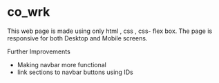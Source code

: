 # co_wrk

This web page is made using only html , css , css- flex box.
The page is responsive for both Desktop and Mobile screens.

Further Improvements
- Making navbar more functional 
- link sections to navbar buttons using IDs
